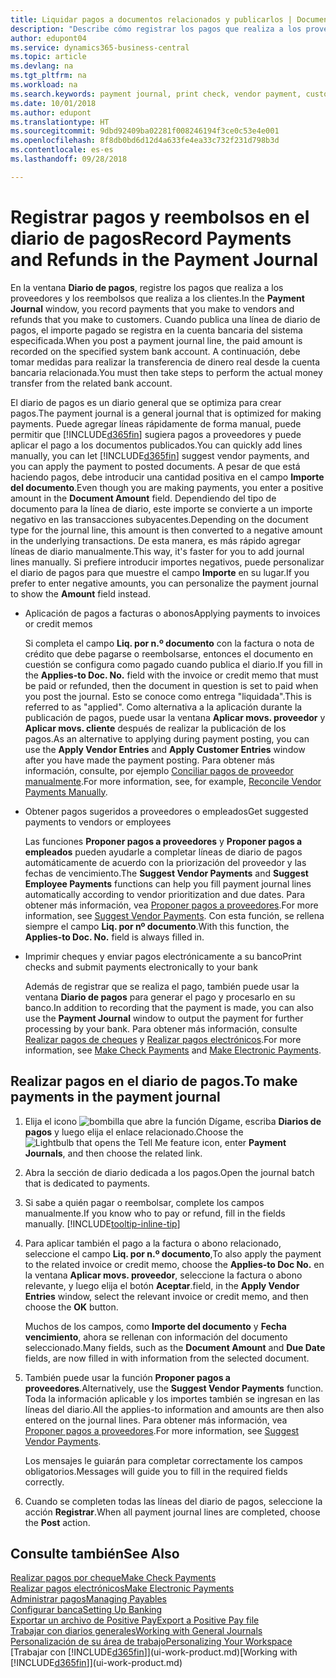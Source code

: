 ```yaml
---
title: Liquidar pagos a documentos relacionados y publicarlos | Documentos de Microsoft
description: "Describe cómo registrar los pagos que realiza a los proveedores y los reembolsos que realiza a los clientes."
author: edupont04
ms.service: dynamics365-business-central
ms.topic: article
ms.devlang: na
ms.tgt_pltfrm: na
ms.workload: na
ms.search.keywords: payment journal, print check, vendor payment, customer refund, creditor, debt, balance due, AP
ms.date: 10/01/2018
ms.author: edupont
ms.translationtype: HT
ms.sourcegitcommit: 9dbd92409ba02281f008246194f3ce0c53e4e001
ms.openlocfilehash: 8f8db0bd6d12d4a633fe4ea33c732f231d798b3d
ms.contentlocale: es-es
ms.lasthandoff: 09/28/2018

---
```

# <a name="record-payments-and-refunds-in-the-payment-journal"></a><span data-ttu-id="6ad75-103">Registrar pagos y reembolsos en el diario de pagos</span><span class="sxs-lookup"><span data-stu-id="6ad75-103">Record Payments and Refunds in the Payment Journal</span></span>

<span data-ttu-id="6ad75-104">En la ventana **Diario de pagos**, registre los pagos que realiza a los proveedores y los reembolsos que realiza a los clientes.</span><span class="sxs-lookup"><span data-stu-id="6ad75-104">In the **Payment Journal** window, you record payments that you make to vendors and refunds that you make to customers.</span></span> <span data-ttu-id="6ad75-105">Cuando publica una línea de diario de pagos, el importe pagado se registra en la cuenta bancaria del sistema especificada.</span><span class="sxs-lookup"><span data-stu-id="6ad75-105">When you post a payment journal line, the paid amount is recorded on the specified system bank account.</span></span> <span data-ttu-id="6ad75-106">A continuación, debe tomar medidas para realizar la transferencia de dinero real desde la cuenta bancaria relacionada.</span><span class="sxs-lookup"><span data-stu-id="6ad75-106">You must then take steps to perform the actual money transfer from the related bank account.</span></span>  

<span data-ttu-id="6ad75-107">El diario de pagos es un diario general que se optimiza para crear pagos.</span><span class="sxs-lookup"><span data-stu-id="6ad75-107">The payment journal is a general journal that is optimized for making payments.</span></span> <span data-ttu-id="6ad75-108">Puede agregar líneas rápidamente de forma manual, puede permitir que [!INCLUDE[d365fin](includes/d365fin_md.md)] sugiera pagos a proveedores y puede aplicar el pago a los documentos publicados.</span><span class="sxs-lookup"><span data-stu-id="6ad75-108">You can quickly add lines manually, you can let [!INCLUDE[d365fin](includes/d365fin_md.md)] suggest vendor payments, and you can apply the payment to posted documents.</span></span> <span data-ttu-id="6ad75-109">A pesar de que está haciendo pagos, debe introducir una cantidad positiva en el campo **Importe del documento**.</span><span class="sxs-lookup"><span data-stu-id="6ad75-109">Even though you are making payments, you enter a positive amount in the **Document Amount** field.</span></span> <span data-ttu-id="6ad75-110">Dependiendo del tipo de documento para la línea de diario, este importe se convierte a un importe negativo en las transacciones subyacentes.</span><span class="sxs-lookup"><span data-stu-id="6ad75-110">Depending on the document type for the journal line, this amount is then converted to a negative amount in the underlying transactions.</span></span> <span data-ttu-id="6ad75-111">De esta manera, es más rápido agregar líneas de diario manualmente.</span><span class="sxs-lookup"><span data-stu-id="6ad75-111">This way, it's faster for you to add journal lines manually.</span></span> <span data-ttu-id="6ad75-112">Si prefiere introducir importes negativos, puede personalizar el diario de pagos para que muestre el campo **Importe** en su lugar.</span><span class="sxs-lookup"><span data-stu-id="6ad75-112">If you prefer to enter negative amounts, you can personalize the payment journal to show the **Amount** field instead.</span></span>  

- <span data-ttu-id="6ad75-113">Aplicación de pagos a facturas o abonos</span><span class="sxs-lookup"><span data-stu-id="6ad75-113">Applying payments to invoices or credit memos</span></span>

    <span data-ttu-id="6ad75-114">Si completa el campo **Liq. por n.º documento** con la factura o nota de crédito que debe pagarse o reembolsarse, entonces el documento en cuestión se configura como pagado cuando publica el diario.</span><span class="sxs-lookup"><span data-stu-id="6ad75-114">If you fill in the **Applies-to Doc. No.** field with the invoice or credit memo that must be paid or refunded, then the document in question is set to paid when you post the journal.</span></span> <span data-ttu-id="6ad75-115">Esto se conoce como entrega "liquidada".</span><span class="sxs-lookup"><span data-stu-id="6ad75-115">This is referred to as "applied".</span></span> <span data-ttu-id="6ad75-116">Como alternativa a la aplicación durante la publicación de pagos, puede usar la ventana **Aplicar movs. proveedor** y **Aplicar movs. cliente** después de realizar la publicación de los pagos.</span><span class="sxs-lookup"><span data-stu-id="6ad75-116">As an alternative to applying during payment posting, you can use the **Apply Vendor Entries** and **Apply Customer Entries** window after you have made the payment posting.</span></span> <span data-ttu-id="6ad75-117">Para obtener más información, consulte, por ejemplo [Conciliar pagos de proveedor manualmente](payables-how-apply-purchase-transactions-manually.md).</span><span class="sxs-lookup"><span data-stu-id="6ad75-117">For more information, see, for example, [Reconcile Vendor Payments Manually](payables-how-apply-purchase-transactions-manually.md).</span></span>  

- <span data-ttu-id="6ad75-118">Obtener pagos sugeridos a proveedores o empleados</span><span class="sxs-lookup"><span data-stu-id="6ad75-118">Get suggested payments to vendors or employees</span></span> 

    <span data-ttu-id="6ad75-119">Las funciones **Proponer pagos a proveedores** y **Proponer pagos a empleados** pueden ayudarle a completar líneas de diario de pagos automáticamente de acuerdo con la priorización del proveedor y las fechas de vencimiento.</span><span class="sxs-lookup"><span data-stu-id="6ad75-119">The **Suggest Vendor Payments** and **Suggest Employee Payments** functions can help you fill payment journal lines automatically according to vendor prioritization and due dates.</span></span> <span data-ttu-id="6ad75-120">Para obtener más información, vea [Proponer pagos a proveedores](payables-how-suggest-vendor-payments.md).</span><span class="sxs-lookup"><span data-stu-id="6ad75-120">For more information, see [Suggest Vendor Payments](payables-how-suggest-vendor-payments.md).</span></span> <span data-ttu-id="6ad75-121">Con esta función, se rellena siempre el campo **Liq. por nº documento**.</span><span class="sxs-lookup"><span data-stu-id="6ad75-121">With this function, the **Applies-to Doc. No.** field is always filled in.</span></span>  

- <span data-ttu-id="6ad75-122">Imprimir cheques y enviar pagos electrónicamente a su banco</span><span class="sxs-lookup"><span data-stu-id="6ad75-122">Print checks and submit payments electronically to your bank</span></span>

    <span data-ttu-id="6ad75-123">Además de registrar que se realiza el pago, también puede usar la ventana **Diario de pagos** para generar el pago y procesarlo en su banco.</span><span class="sxs-lookup"><span data-stu-id="6ad75-123">In addition to recording that the payment is made, you can also use the **Payment Journal** window to output the payment for further processing by your bank.</span></span> <span data-ttu-id="6ad75-124">Para obtener más información, consulte [Realizar pagos de cheques](payables-how-work-checks.md) y [Realizar pagos electrónicos](payables-how-export-payments-bank-file.md).</span><span class="sxs-lookup"><span data-stu-id="6ad75-124">For more information, see [Make Check Payments](payables-how-work-checks.md) and [Make Electronic Payments](payables-how-export-payments-bank-file.md).</span></span>  

## <a name="to-make-payments-in-the-payment-journal"></a><span data-ttu-id="6ad75-125">Realizar pagos en el diario de pagos.</span><span class="sxs-lookup"><span data-stu-id="6ad75-125">To make payments in the payment journal</span></span> 

1. <span data-ttu-id="6ad75-126">Elija el icono ![bombilla que abre la función Dígame](media/ui-search/search_small.png "Dígame que desea hacer"), escriba **Diarios de pagos** y luego elija el enlace relacionado.</span><span class="sxs-lookup"><span data-stu-id="6ad75-126">Choose the ![Lightbulb that opens the Tell Me feature](media/ui-search/search_small.png "Tell me what you want to do") icon, enter **Payment Journals**, and then choose the related link.</span></span>
2. <span data-ttu-id="6ad75-127">Abra la sección de diario dedicada a los pagos.</span><span class="sxs-lookup"><span data-stu-id="6ad75-127">Open the journal batch that is dedicated to payments.</span></span>
3. <span data-ttu-id="6ad75-128">Si sabe a quién pagar o reembolsar, complete los campos manualmente.</span><span class="sxs-lookup"><span data-stu-id="6ad75-128">If you know who to pay or refund, fill in the fields manually.</span></span> [!INCLUDE[tooltip-inline-tip](includes/tooltip-inline-tip_md.md)]
4. <span data-ttu-id="6ad75-129">Para aplicar también el pago a la factura o abono relacionado, seleccione el campo **Liq. por n.º documento**,</span><span class="sxs-lookup"><span data-stu-id="6ad75-129">To also apply the payment to the related invoice or credit memo, choose the **Applies-to Doc No.**</span></span> <span data-ttu-id="6ad75-130">en la ventana **Aplicar movs. proveedor**, seleccione la factura o abono relevante, y luego elija el botón **Aceptar**.</span><span class="sxs-lookup"><span data-stu-id="6ad75-130">field, in the **Apply Vendor Entries** window, select the relevant invoice or credit memo, and then choose the **OK** button.</span></span>

    <span data-ttu-id="6ad75-131">Muchos de los campos, como **Importe del documento** y **Fecha vencimiento**, ahora se rellenan con información del documento seleccionado.</span><span class="sxs-lookup"><span data-stu-id="6ad75-131">Many fields, such as the **Document Amount** and **Due Date** fields, are now filled in with information from the selected document.</span></span>
5. <span data-ttu-id="6ad75-132">También puede usar la función **Proponer pagos a proveedores**.</span><span class="sxs-lookup"><span data-stu-id="6ad75-132">Alternatively, use the **Suggest Vendor Payments** function.</span></span> <span data-ttu-id="6ad75-133">Toda la información aplicable y los importes también se ingresan en las líneas del diario.</span><span class="sxs-lookup"><span data-stu-id="6ad75-133">All the applies-to information and amounts are then also entered on the journal lines.</span></span> <span data-ttu-id="6ad75-134">Para obtener más información, vea [Proponer pagos a proveedores](payables-how-suggest-vendor-payments.md).</span><span class="sxs-lookup"><span data-stu-id="6ad75-134">For more information, see [Suggest Vendor Payments](payables-how-suggest-vendor-payments.md).</span></span>

    <span data-ttu-id="6ad75-135">Los mensajes le guiarán para completar correctamente los campos obligatorios.</span><span class="sxs-lookup"><span data-stu-id="6ad75-135">Messages will guide you to fill in the required fields correctly.</span></span>
6.  <span data-ttu-id="6ad75-136">Cuando se completen todas las líneas del diario de pagos, seleccione la acción **Registrar**.</span><span class="sxs-lookup"><span data-stu-id="6ad75-136">When all payment journal lines are completed, choose the **Post** action.</span></span>

## <a name="see-also"></a><span data-ttu-id="6ad75-137">Consulte también</span><span class="sxs-lookup"><span data-stu-id="6ad75-137">See Also</span></span>
[<span data-ttu-id="6ad75-138">Realizar pagos por cheque</span><span class="sxs-lookup"><span data-stu-id="6ad75-138">Make Check Payments</span></span>](payables-how-work-checks.md)  
[<span data-ttu-id="6ad75-139">Realizar pagos electrónicos</span><span class="sxs-lookup"><span data-stu-id="6ad75-139">Make Electronic Payments</span></span>](payables-how-export-payments-bank-file.md)  
[<span data-ttu-id="6ad75-140">Administrar pagos</span><span class="sxs-lookup"><span data-stu-id="6ad75-140">Managing Payables</span></span>](payables-manage-payables.md)  
[<span data-ttu-id="6ad75-141">Configurar banca</span><span class="sxs-lookup"><span data-stu-id="6ad75-141">Setting Up Banking</span></span>](bank-setup-banking.md)  
[<span data-ttu-id="6ad75-142">Exportar un archivo de Positive Pay</span><span class="sxs-lookup"><span data-stu-id="6ad75-142">Export a Positive Pay file</span></span>](finance-how-positive-pay.md)  
[<span data-ttu-id="6ad75-143">Trabajar con diarios generales</span><span class="sxs-lookup"><span data-stu-id="6ad75-143">Working with General Journals</span></span>](ui-work-general-journals.md)  
[<span data-ttu-id="6ad75-144">Personalización de su área de trabajo</span><span class="sxs-lookup"><span data-stu-id="6ad75-144">Personalizing Your Workspace</span></span>](ui-personalization-user.md)  
<span data-ttu-id="6ad75-145">[Trabajar con [!INCLUDE[d365fin](includes/d365fin_md.md)]](ui-work-product.md)</span><span class="sxs-lookup"><span data-stu-id="6ad75-145">[Working with [!INCLUDE[d365fin](includes/d365fin_md.md)]](ui-work-product.md)</span></span>  

